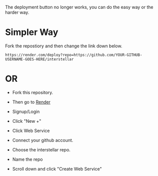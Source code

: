 The deployment button no longer works, you can do the easy way or the harder way.

# Simpler Way

Fork the repostiory and then change the link down below.

``https://render.com/deploy?repo=https://github.com/YOUR-GITHUB-USERNAME-GOES-HERE/interstellar``

# OR

- Fork this repository.

- Then go to [Render](https://render.com)

- Signup/Login

- Click "New +" 

- Click Web Service

- Connect your github account.

- Choose the interstellar repo.

- Name the repo

- Scroll down and click "Create Web Service"

